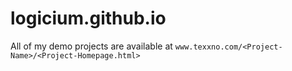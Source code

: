 # logicium.github.io

All of my demo projects are available at `www.texxno.com/<Project-Name>/<Project-Homepage.html>`
